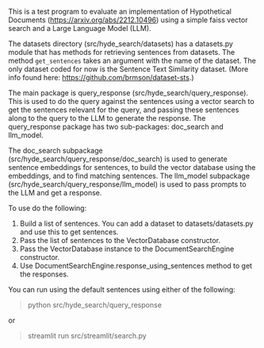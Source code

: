 This is a test program to evaluate an implementation of Hypothetical Documents 
(https://arxiv.org/abs/2212.10496) using a simple faiss vector search and a Large 
Language Model (LLM). 

The datasets directory (src/hyde_search/datasets) has a datasets.py module that has 
methods for retrieving sentences from datasets. The method `get_sentences` takes 
an argument with the name of the dataset. The only dataset coded for now is the 
Sentence Text Similarity dataset. (More info found here: https://github.com/brmson/dataset-sts.)

The main package is query_response (src/hyde_search/query_response). This is used to 
do the query against the sentences using a vector search to get the sentences relevant 
for the query, and passing these sentences along to the query to the LLM to generate the 
response. The query_response package has two sub-packages: doc_search and llm_model. 

The doc_search subpackage (src/hyde_search/query_response/doc_search) is used to generate 
sentence embeddings for sentences, to build the vector database using the embeddings, and 
to find matching sentences. The llm_model subpackage (src/hyde_search/query_response/llm_model) 
is used to pass prompts to the LLM and get a response.

To use do the following:
1. Build a list of sentences. You can add a dataset to datasets/datasets.py and use this to 
get sentences.
2. Pass the list of sentences to the VectorDatabase constructor.
3. Pass the VectorDatabase instance to the DocumentSearchEngine constructor.
4. Use DocumentSearchEngine.response_using_sentences method to get the responses.

You can run using the default sentences using either of the following:

> python src/hyde_search/query_response

or

> streamlit run src/streamlit/search.py